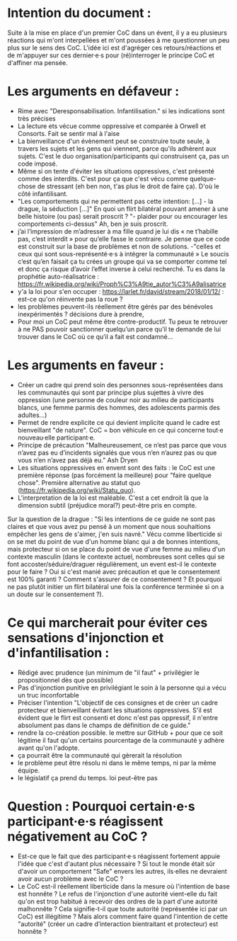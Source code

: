 # Intention du document : 
Suite à la mise en place d'un premier CoC dans un évent, il y a eu plusieurs réactions qui m'ont interpellées et m'ont poussées à me questionner un peu plus sur le sens des CoC. L'idée ici est d'agréger ces retours/réactions et de m'appuyer sur ces dernier·e·s pour (ré)interroger le principe CoC et d'affiner ma pensée.

# Les arguments en défaveur : 
- Rime avec "Deresponsabilisation. Infantilisation." si les indications sont très précises
- La lecture ets vécue comme oppressive et comparée à Orwell et Consorts. Fait se sentir mal à l'aise
- La bienveillance d'un évènement peut se construire toute seule, à travers les sujets et les gens qui viennent, parce qu'ils adhèrent aux sujets. C'est le duo organisation/participants qui construisent ça, pas un code imposé.
- Même si on tente d'éviter les situations oppressives, c'est présenté comme des interdits. C'est pour ça que c'est vécu comme quelque-chose de stressant (eh ben non, t'as plus le droit de faire ça). D'où le côté infantilisant.
- "Les comportements qui ne permettent pas cette intention: [...] - la drague, la séduction [...]" En quoi un flirt bilatéral pouvant amener à une belle histoire (ou pas) serait proscrit ? "- plaider pour ou encourager les comportements ci-dessus" Ah, ben je suis proscrit.
- j’ai l’impression de m’adresser à ma fille quand je lui dis « ne t’habille pas, c’est interdit » pour qu’elle fasse le contraire. Je pense que ce code est construit sur la base de problèmes et non de solutions.
-"celles et ceux qui sont sous-représenté·e·s à intégrer la communauté » Le soucis c’est qu’en faisait ça tu crées un groupe qui va se comporter comme tel et donc ça risque d’avoir l’effet inverse à celui recherché. Tu es dans la prophétie auto-réalisatrice : https://fr.wikipedia.org/wiki/Proph%C3%A9tie_autor%C3%A9alisatrice
- y'a la loi pour s'en occuper : https://larlet.fr/david/stream/2018/01/12/ : est-ce qu'on réinvente pas la roue ? 
- les problèmes peuvent-ils réellement être gérés par des bénévoles inexpérimentés ? décisions dure à prendre, 
- Pour moi un CoC peut même être contre-productif. Tu peux te retrouver à ne PAS pouvoir sanctionner quelqu’un parce qu’il te demande de lui trouver dans le CoC où ce qu’il a fait est condamné…


# Les arguments en faveur :
- Créer un cadre qui prend soin des personnes sous-représentées dans les communautés qui sont par principe plus sujettes à vivre des oppression (une personne de couleur noir au milieu de participants blancs, une femme parmis des hommes, des adolescents parmis des adultes...)
- Permet de rendre explicite ce qui devient implicite quand le cadre est bienveillant "de nature". CoC = bon véhicule en ce qui concerne tout·e nouveau·elle participant·e.
- Principe de précaution "Malheureusement, ce n’est pas parce que vous n’avez pas eu d’incidents signalés que vous n’en n’aurez pas ou que vous n’en n’avez pas déjà eu." Ash Dryen
- Les situations oppressives en envent sont des faits : le CoC est une première réponse (pas forcément la meilleure) pour "faire quelque chose". Première alternative au statut quo (https://fr.wikipedia.org/wiki/Statu_quo).
- L'interpretation de la loi est maléable. C'est a cet endroit là que la dimension subtil (préjudice moral?) peut-être pris en compte. 

Sur la question de la drague : "Si les intentions de ce guide ne sont pas claires et que vous avez pu pensé à un moment que nous souhaitions empêcher les gens de s'aimer, j'en suis navré."
Vécu comme liberticide si on se met du point de vue d'un homme blanc qui a de bonnes intentions, mais protecteur si on se place du point de vue d'une femme au milieu d'un contexte masculin (dans le contexte actuel, nombreuses sont celles qui se font accoster/séduire/draguer régulièrement, un event est-il le contexte pour le faire ? Oui si c'est manié avec précaution et que le consentement est 100% garanti ? Comment s'assurer de ce consentement ? Et pourquoi ne pas plutôt initier un flirt bilatéral une fois la conférence terminée si on a un doute sur le consentement ?).


# Ce qui marcherait pour éviter ces sensations d'injonction et d'infantilisation : 
- Rédigé avec prudence (un minimum de "il faut" + privilégier le propositionnel dès que possible)
- Pas d'injonction punitive en privilégiant le soin à la personne qui a vécu un truc inconfortable
- Préciser l'intention "L'objectif de ces consignes et de créer un cadre protecteur et bienveillant évitant les situations oppressives. S'il est évident que le flirt est consenti et donc n'est pas oppressif, il n'entre absolument pas dans le champs de définition de ce guide."
- rendre la co-création possible. le mettre sur GitHub + pour que ce soit légitime il faut qu'un certains pourcentage de la communauté y adhère avant qu'on l'adopte. 
- ça pourrait être la communauté qui gèrerait la résolution
- le problème peut être résolu ni dans le même temps, ni par la même équipe. 
- le législatif ça prend du temps. loi peut-être pas


# Question :  Pourquoi certain·e·s participant·e·s réagissent négativement au CoC ? 
- Est-ce que le fait que des participant·e·s réagissent fortement appuie l'idée que c'est d'autant plus nécessaire ? Si tout le monde était sûr d'avoir un comportement "Safe" envers les autres, ils·elles ne devraient avoir aucun problème avec le CoC ? 
- Le CoC est-il réellement liberticide dans la mesure où l'intention de base est honnête ? Le refus de l'injonction d'une autorité vient-elle du fait qu'on est trop habitué à recevoir des ordres de la part d'une autorité malhonnête ? Cela signifie-t-il que toute autorité (représentée ici par un CoC) est illégitime ? Mais alors comment faire quand l'intention de cette "autorité" (créer un cadre d’interaction bientraitant et protecteur) est honnête ? 


